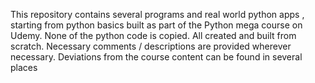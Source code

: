 This repository contains several programs and real world python apps , starting from python basics built as part of the Python mega course on Udemy. None of the python code is copied. All created and built from scratch. Necessary comments / descriptions are provided wherever necessary. Deviations from the course content can be found in several places
